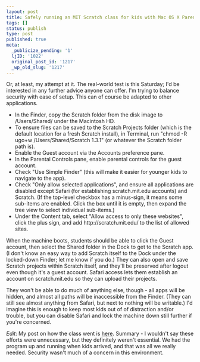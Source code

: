 ```yaml
---
layout: post
title: Safely running an MIT Scratch class for kids with Mac OS X Parental Controls
tags: []
status: publish
type: post
published: true
meta:
  _publicize_pending: '1'
  ljID: '1022'
  original_post_id: '1217'
  _wp_old_slug: '1217'
---
```

Or, at least, my attempt at it.  The real-world test is this Saturday; I'd be interested in any further advice anyone can offer.  I'm trying to balance security with ease of setup.  This can of course be adapted to other applications.

<ul>
<li>In the Finder, copy the Scratch folder from the disk image to /Users/Shared/ under the Macintosh HD.</li>
<li>To ensure files can be saved to the Scratch Projects folder (which is the default location for a fresh Scratch install), in Terminal, run "chmod -R ugo+w /Users/Shared/Scratch 1.3.1" (or whatever the Scratch folder path is).</li>
<li>Enable the Guest account via the Accounts preference pane.</li>
<li>In the Parental Controls pane, enable parental controls for the guest account.</li>
<li>Check "Use Simple Finder" (this will make it easier for younger kids to navigate to the app).</li>
<li>Check "Only allow selected applications", and ensure all applications are disabled except Safari (for establishing scratch.mit.edu accounts) and Scratch.  (If the top-level checkbox has a minus-sign, it means some sub-items are enabled.  Click the box until it is empty, then expand the tree view to select individual sub-items.)</li>
<li>Under the Content tab, select "Allow access to only these websites", click the plus sign, and add http://scratch.mit.edu/ to the list of allowed sites.</li>
</ul>

When the machine boots, students should be able to click the Guest account, then select the Shared folder in the Dock to get to the Scratch app.  (I don't know an easy way to add Scratch itself to the Dock under the locked-down Finder; let me know if you do.)  They can also open and save Scratch projects within Scratch itself, and they'll be preserved after logout even though it's a guest account.  Safari access lets them establish an account on scratch.mit.edu so they can upload their projects.

They won't be able to do much of anything else, though - all apps will be hidden, and almost all paths will be inaccessible from the Finder.  (They can still see almost anything from Safari, but next to nothing will be writable.)  I'd imagine this is enough to keep most kids out of of distraction and/or trouble, but you can disable Safari and lock the machine down still further if you're concerned.

<em>Edit</em>: My post on how the class went is <a href="http://jay.mcgavren.com/blog/archives/1219">here</a>.  Summary - I wouldn't say these efforts were unnecessary, but they definitely weren't essential.  We had the program up and running when kids arrived, and that was all we really needed.  Security wasn't much of a concern in this environment.
